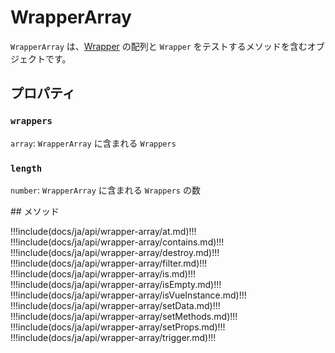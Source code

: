 # WrapperArray

`WrapperArray` は、[Wrapper](../wrapper/) の配列と `Wrapper` をテストするメソッドを含むオブジェクトです。

## プロパティ

### `wrappers` 

`array`: `WrapperArray` に含まれる `Wrappers`  

### `length` 

`number`: `WrapperArray` に含まれる `Wrappers` の数

## メソッド

!!!include(docs/ja/api/wrapper-array/at.md)!!!
!!!include(docs/ja/api/wrapper-array/contains.md)!!!
!!!include(docs/ja/api/wrapper-array/destroy.md)!!!
!!!include(docs/ja/api/wrapper-array/filter.md)!!!
!!!include(docs/ja/api/wrapper-array/is.md)!!!
!!!include(docs/ja/api/wrapper-array/isEmpty.md)!!!
!!!include(docs/ja/api/wrapper-array/isVueInstance.md)!!!
!!!include(docs/ja/api/wrapper-array/setData.md)!!!
!!!include(docs/ja/api/wrapper-array/setMethods.md)!!!
!!!include(docs/ja/api/wrapper-array/setProps.md)!!!
!!!include(docs/ja/api/wrapper-array/trigger.md)!!!
